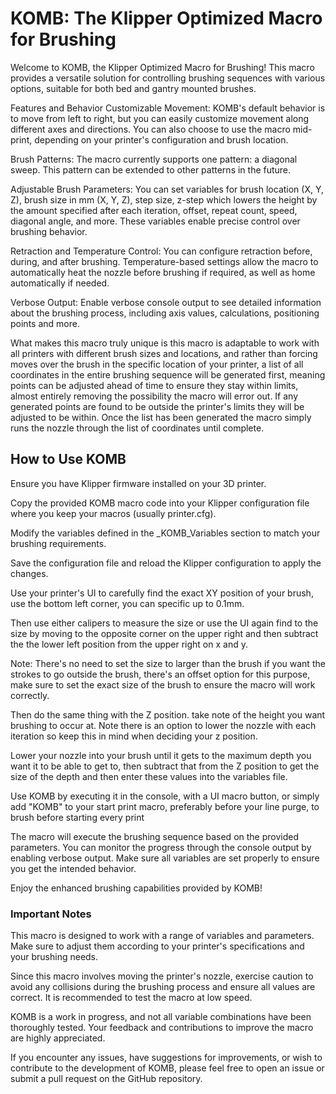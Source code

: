 <h1>KOMB: The Klipper Optimized Macro for Brushing</h1>

Welcome to KOMB, the Klipper Optimized Macro for Brushing! This macro provides a versatile solution for controlling brushing sequences with various options, suitable for both bed and gantry mounted brushes.

Features and Behavior
Customizable Movement: KOMB's default behavior is to move from left to right, but you can easily customize movement along different axes and directions. You can also choose to use the macro mid-print, depending on your printer's configuration and brush location.

Brush Patterns: The macro currently supports one pattern: a diagonal sweep. This pattern can be extended to other patterns in the future.

Adjustable Brush Parameters: You can set variables for brush location (X, Y, Z), brush size in mm (X, Y, Z), step size, z-step which lowers the height by the amount specified after each iteration, offset, repeat count, speed, diagonal angle, and more. These variables enable precise control over brushing behavior.

Retraction and Temperature Control: You can configure retraction before, during, and after brushing. Temperature-based settings allow the macro to automatically heat the nozzle before brushing if required, as well as home automatically if needed. 

Verbose Output: Enable verbose console output to see detailed information about the brushing process, including axis values, calculations, positioning points and more. 

What makes this macro truly unique is this macro is adaptable to work with all printers with different brush sizes and locations, and rather than forcing moves over the brush in the specific location of your printer, a list of all coordinates in the entire brushing sequence will be generated first, meaning points can be adjusted ahead of time to ensure they stay within limits, almost entirely removing the possibility the macro will error out. If any generated points are found to be outside the printer's limits they will be adjusted to be within. Once the list has been generated the macro simply runs the nozzle through the list of coordinates until complete. 

<h2>How to Use KOMB</h2>

Ensure you have Klipper firmware installed on your 3D printer.

Copy the provided KOMB macro code into your Klipper configuration file where you keep your macros (usually printer.cfg).

Modify the variables defined in the _KOMB_Variables section to match your brushing requirements.

Save the configuration file and reload the Klipper configuration to apply the changes.

Use your printer's UI to carefully find the exact XY position of your brush, use the bottom left corner, you can specific up to 0.1mm. 

Then use either calipers to measure the size or use the UI again find to the size by moving to the opposite corner on the upper right and then subtract the the lower left position from the upper right on x and y. 

Note: There's no need to set the size to larger than the brush if you want the strokes to go outside the brush, there's an offset option for this purpose, make sure to set the exact size of the brush to ensure the macro will work correctly.

Then do the same thing with the Z position. take note of the height you want brushing to occur at. Note there is an option to lower the nozzle with each iteration so keep this in mind when deciding your z position. 

Lower your nozzle into your brush until it gets to the maximum depth you want it to be able to get to, then subtract that from the Z position to get the size of the depth and then enter these values into the variables file.

Use KOMB by executing it in the console, with a UI macro button, or simply add "KOMB" to your start print macro, preferably before your line purge, to brush before starting every print

The macro will execute the brushing sequence based on the provided parameters. You can monitor the progress through the console output by enabling verbose output. Make sure all variables are set properly to ensure you get the intended behavior. 

Enjoy the enhanced brushing capabilities provided by KOMB!

<h3>Important Notes</h3>
This macro is designed to work with a range of variables and parameters. Make sure to adjust them according to your printer's specifications and your brushing needs.

Since this macro involves moving the printer's nozzle, exercise caution to avoid any collisions during the brushing process and ensure all values are correct. It is recommended to test the macro at low speed.

KOMB is a work in progress, and not all variable combinations have been thoroughly tested. Your feedback and contributions to improve the macro are highly appreciated.

If you encounter any issues, have suggestions for improvements, or wish to contribute to the development of KOMB, please feel free to open an issue or submit a pull request on the GitHub repository.
